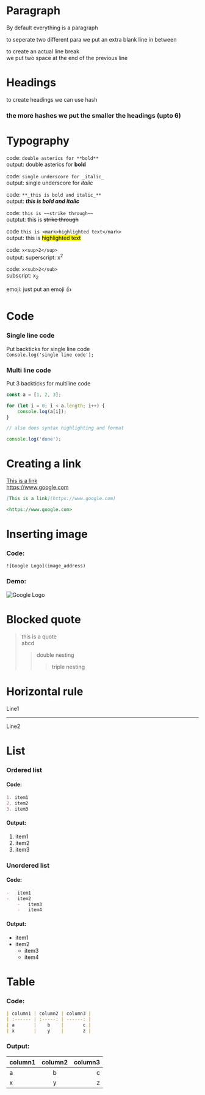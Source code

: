 # Paragraph

By default everything is a paragraph

to seperate two different para we put an extra blank line in between

to create an actual line break  
we put two space at the end of the previous line

# Headings

to create headings we can use hash

### the more hashes we put the smaller the headings (upto 6)

# Typography

code: `double asterics for **bold**`  
output: double asterics for **bold**

code: `single underscore for _italic_`  
output: single underscore for _italic_

code: `**_this is bold and italic_**`  
output: **_this is bold and italic_**

code: `this is ~~strike through~~`  
outptut: this is ~~strike through~~

code `this is <mark>highlighted text</mark>`  
output: this is <mark>highlighted text</mark>

code: `x<sup>2</sup>`  
output: superscript: x<sup>2</sup>

code: `x<sub>2</sub>`  
subscript: x<sub>2</sub>

emoji: just put an emoji 👍

# Code

### Single line code

Put backticks for single line code  
`Console.log('single line code');`

### Multi line code

Put 3 backticks for multiline code

```js
const a = [1, 2, 3];

for (let i = 0; i < a.length; i++) {
    console.log(a[i]);
}

// also does syntax highlighting and format

console.log('done');
```

# Creating a link

[This is a link](https://www.google.com)  
<https://www.google.com>

```markdown
[This is a link](https://www.google.com)

<https://www.google.com>
```

# Inserting image

### Code:

`![Google Logo](image_address)`

### Demo:

![Google Logo](https://www.google.com/images/branding/googlelogo/1x/googlelogo_light_color_272x92dp.png)

# Blocked quote

> this is a quote  
> abcd
>
> > double nesting
> >
> > > triple nesting

# Horizontal rule

Line1

---

Line2

# List

### Ordered list

#### Code:

```markdown
1. item1
2. item2
3. item3
```

#### Output:

1. item1
2. item2
3. item3

### Unordered list

#### Code:

```markdown
-   item1
-   item2
    -   item3
    -   item4
```

#### Output:

-   item1
-   item2
    -   item3
    -   item4

# Table

### Code:

```markdown
| column1 | column2 | column3 |
| :------ | :-----: | ------: |
| a       |    b    |       c |
| x       |    y    |       z |
```

### Output:

| column1 | column2 | column3 |
| :------ | :-----: | ------: |
| a       |    b    |       c |
| x       |    y    |       z |
